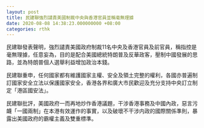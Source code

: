 ```yaml
---
layout: post
title: 民建聯強烈譴責美國制裁中央與香港官員並稱毫無理據
date: 2020-08-08 14:38:23.000000000 +08:00
categories: rthk
---
```


民建聯發表聲明，強烈譴責美國政府制裁11名中央及香港官員及前官員，稱指控是毫無理據，任意妄為，目的是配合美國總統特朗普及反華政客，壓制中國發展的思路，並為特朗普個人選舉利益增加政治本錢。

民建聯重申，任何國家都有維護國家主權、安全及領土完整的權利，各國亦普遍制訂國家安全立法以保護國家安全，香港各界和廣大市民歡迎及充分支持中央訂立制定「港區國安法」。

民建聯批評，美國政府一而再地炒作香港議題，干涉香港事務及中國內政，惡言污衊「一國兩制」在本港有效運作的事實，以及破壞不干涉内政的國際關係準則，暴露出美國政府的霸權主義及雙重標準。
